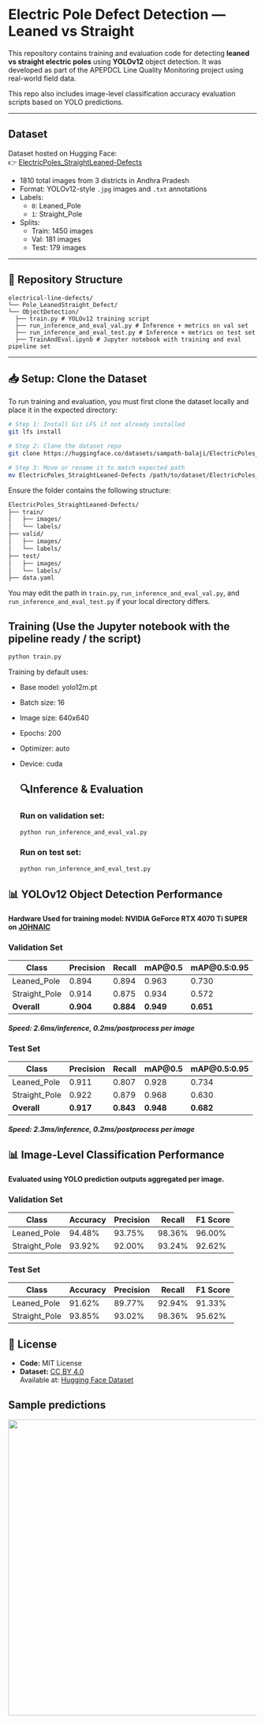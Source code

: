 #  Electric Pole Defect Detection — Leaned vs Straight

This repository contains training and evaluation code for detecting **leaned vs straight electric poles** using **YOLOv12** object detection. It was developed as part of the APEPDCL Line Quality Monitoring project using real-world field data.

This repo also includes image-level classification accuracy evaluation scripts based on YOLO predictions.

---

##  Dataset

Dataset hosted on Hugging Face:  
👉 [ElectricPoles_StraightLeaned-Defects](https://huggingface.co/datasets/sampath-balaji/ElectricPoles_StraightLeaned-Defects)

- 1810 total images from 3 districts in Andhra Pradesh
- Format: YOLOv12-style `.jpg` images and `.txt` annotations
- Labels:
  - `0`: Leaned_Pole
  - `1`: Straight_Pole
- Splits:
  - Train: 1450 images  
  - Val: 181 images  
  - Test: 179 images

---

## 📁 Repository Structure

```
electrical-line-defects/
└── Pole_LeanedStraight_Defect/
└── ObjectDetection/
  ├── train.py # YOLOv12 training script
  ├── run_inference_and_eval_val.py # Inference + metrics on val set
  ├── run_inference_and_eval_test.py # Inference + metrics on test set
  ├── TrainAndEval.ipynb # Jupyter notebook with training and eval pipeline set
```

---

## 📥 Setup: Clone the Dataset
To run training and evaluation, you must first clone the dataset locally and place it in the expected directory:
```bash
# Step 1: Install Git LFS if not already installed
git lfs install

# Step 2: Clone the dataset repo
git clone https://huggingface.co/datasets/sampath-balaji/ElectricPoles_StraightLeaned-Defects

# Step 3: Move or rename it to match expected path
mv ElectricPoles_StraightLeaned-Defects /path/to/dataset/ElectricPoles_StraightLeaned-Defects
```
Ensure the folder contains the following structure:
```bash
ElectricPoles_StraightLeaned-Defects/
├── train/
│   ├── images/
│   └── labels/
├── valid/
│   ├── images/
│   └── labels/
├── test/
│   ├── images/
│   └── labels/
├── data.yaml
```
You may edit the path in ```train.py```, ```run_inference_and_eval_val.py```, and ```run_inference_and_eval_test.py``` if your local directory differs.

## Training (Use the Jupyter notebook with the pipeline ready / the script)

```bash
python train.py
```
Training by default uses:
- Base model: yolo12m.pt
- Batch size: 16
- Image size: 640x640
- Epochs: 200
- Optimizer: auto
- Device: cuda

  ## 🔍Inference & Evaluation
  ###  Run on validation set:
  ```bash
  python run_inference_and_eval_val.py
  ```
  ###  Run on test set:
  ```bash
  python run_inference_and_eval_test.py
  ```

## 📊 YOLOv12 Object Detection Performance
#### Hardware Used for training model: NVIDIA GeForce RTX 4070 Ti SUPER on [JOHNAIC](https://von-neumann.ai/index.html)
###  Validation Set
| Class          | Precision | Recall    | mAP\@0.5  | mAP\@0.5:0.95 |
| -------------- | --------- | --------- | --------- | ------------- |
| Leaned\_Pole   | 0.894     | 0.894     | 0.963     | 0.730         |
| Straight\_Pole | 0.914     | 0.875     | 0.934     | 0.572         |
| **Overall**    | **0.904** | **0.884** | **0.949** | **0.651**     |
##### Speed: 2.6ms/inference, 0.2ms/postprocess per image
###  Test Set
| Class          | Precision | Recall    | mAP\@0.5  | mAP\@0.5:0.95 |
| -------------- | --------- | --------- | --------- | ------------- |
| Leaned\_Pole   | 0.911     | 0.807     | 0.928     | 0.734         |
| Straight\_Pole | 0.922     | 0.879     | 0.968     | 0.630         |
| **Overall**    | **0.917** | **0.843** | **0.948** | **0.682**     |
##### Speed: 2.3ms/inference, 0.2ms/postprocess per image

## 📊 Image-Level Classification Performance
#### Evaluated using YOLO prediction outputs aggregated per image.
### Validation Set
| Class          | Accuracy | Precision | Recall | F1 Score |
| -------------- | -------- | --------- | ------ | -------- |
| Leaned\_Pole   | 94.48%   | 93.75%    | 98.36% | 96.00%   |
| Straight\_Pole | 93.92%   | 92.00%    | 93.24% | 92.62%   |

### Test Set
| Class          | Accuracy | Precision | Recall | F1 Score |
| -------------- | -------- | --------- | ------ | -------- |
| Leaned\_Pole   | 91.62%   | 89.77%    | 92.94% | 91.33%   |
| Straight\_Pole | 93.85%   | 93.02%    | 98.36% | 95.62%   |

## 📄 License

- **Code:** MIT License  
- **Dataset:** [CC BY 4.0](https://creativecommons.org/licenses/by/4.0/)  
  Available at: [Hugging Face Dataset](https://huggingface.co/datasets/sampath-balaji/ElectricPoles_StraightLeaned-Defects)

## Sample predictions
<p align="center">
  <img src="https://raw.githubusercontent.com/sampath-balaji/electrical-line-defects/main/Pole_LeanedStraight_Defect/ObjectDetection/assets/output.jpeg" width="600"/>
</p>
